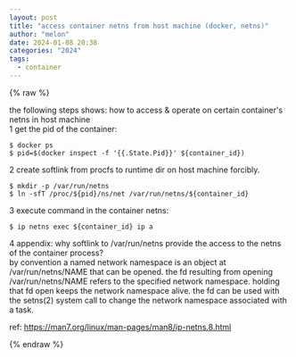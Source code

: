 ```yaml
---
layout: post
title: "access container netns from host machine (docker, netns)"
author: "melon"
date: 2024-01-08 20:38
categories: "2024"
tags:
  - container
---
```


{% raw %}

the following steps shows: how to access & operate on certain container's netns in host machine  
1 get the pid of the container:

```text
$ docker ps
$ pid=$(docker inspect -f '{{.State.Pid}}' ${container_id})
```

2 create softlink from procfs to runtime dir on host machine forcibly.

```text
$ mkdir -p /var/run/netns
$ ln -sfT /proc/${pid}/ns/net /var/run/netns/${container_id}
```

3 execute command in the container netns:

```text
$ ip netns exec ${container_id} ip a
```

4 appendix: why softlink to /var/run/netns provide the access to the netns of the container process?  
by convention a named network namespace is an object at /var/run/netns/NAME that can be opened.
the fd resulting from opening /var/run/netns/NAME refers to the specified network namespace.
holding that fd open keeps the network namespace alive.
the fd can be used with the setns(2) system call to change the network namespace associated with a task.

ref: https://man7.org/linux/man-pages/man8/ip-netns.8.html

{% endraw %}
